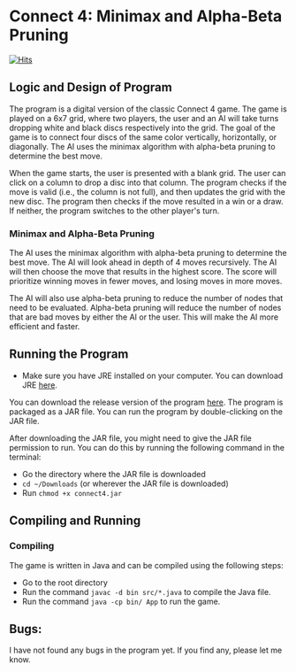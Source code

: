 # Connect 4: Minimax and Alpha-Beta Pruning

[![Hits](https://hits.sh/github.com/vmsaif/connect4-with-minimax-algorithm-in-java.svg?label=Visits&color=100b75)](https://hits.sh/github.com/vmsaif/connect4-with-minimax-algorithm-in-java/)

## Logic and Design of Program
The program is a digital version of the classic Connect 4 game. The game is played on a 6x7 grid, where two players, the user and an AI will take turns dropping white and black discs respectively into the grid. The goal of the game is to connect four discs of the same color vertically, horizontally, or diagonally. The AI uses the minimax algorithm with alpha-beta pruning to determine the best move. 

When the game starts, the user is presented with a blank grid. The user can click on a column to drop a disc into that column. The program checks if the move is valid (i.e., the column is not full), and then updates the grid with the new disc. The program then checks if the move resulted in a win or a draw. If neither, the program switches to the other player's turn.

### Minimax and Alpha-Beta Pruning
The AI uses the minimax algorithm with alpha-beta pruning to determine the best move. The AI will look ahead in depth of 4 moves recursively. The AI will then choose the move that results in the highest score. The score will prioritize winning moves in fewer moves, and losing moves in more moves.

The AI will also use alpha-beta pruning to reduce the number of nodes that need to be evaluated. Alpha-beta pruning will reduce the number of nodes that are bad moves by either the AI or the user. This will make the AI more efficient and faster. 

## Running the Program

- Make sure you have JRE installed on your computer. You can download JRE [here](https://www.oracle.com/java/technologies/javase-jre8-downloads.html).

You can download the release version of the program [here](https://github.com/vmsaif/connect4-with-minimax-algorithm-in-java/releases). The program is packaged as a JAR file. You can run the program by double-clicking on the JAR file.

After downloading the JAR file, you might need to give the JAR file permission to run. You can do this by running the following command in the terminal:

- Go the directory where the JAR file is downloaded
- `cd ~/Downloads` (or wherever the JAR file is downloaded)
- Run `chmod +x connect4.jar`



## Compiling and Running
### Compiling
The game is written in Java and can be compiled using the following steps:

- Go to the root directory
- Run the command `javac -d bin src/*.java` to compile the Java file.
- Run the command `java -cp bin/ App` to run the game.



## Bugs:
I have not found any bugs in the program yet. If you find any, please let me know.